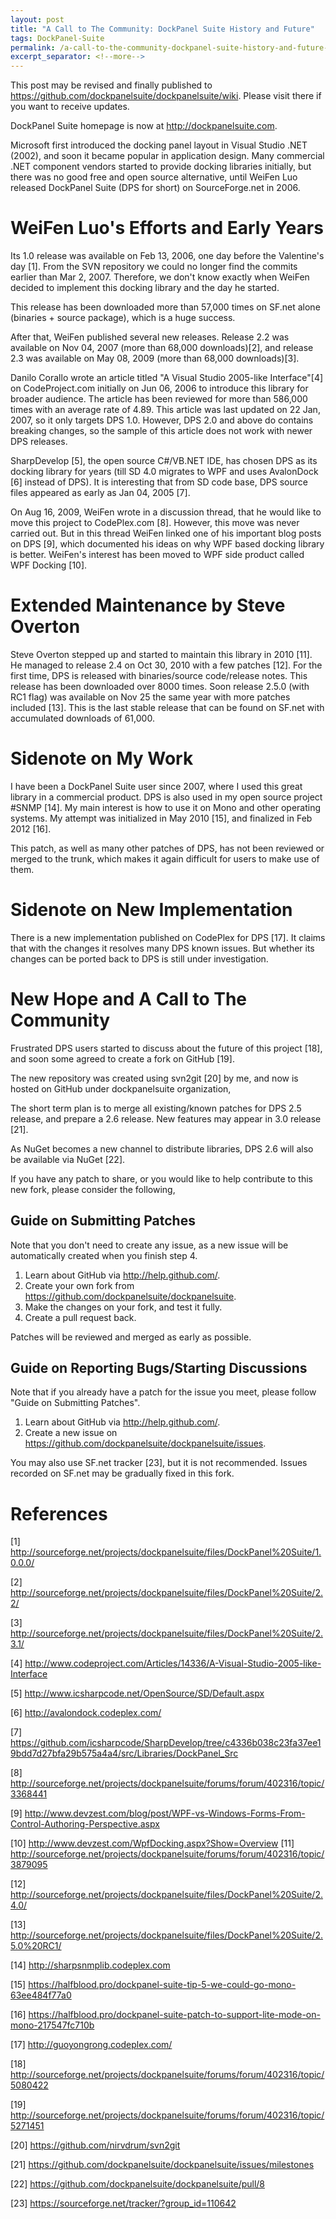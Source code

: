 ```yaml
---
layout: post
title: "A Call to The Community: DockPanel Suite History and Future"
tags: DockPanel-Suite
permalink: /a-call-to-the-community-dockpanel-suite-history-and-future-ec3b9ab8bdc9
excerpt_separator: <!--more-->
---
```

This post may be revised and finally published to https://github.com/dockpanelsuite/dockpanelsuite/wiki. Please visit there if you want to receive updates.

DockPanel Suite homepage is now at http://dockpanelsuite.com.
<!--more-->

Microsoft first introduced the docking panel layout in Visual Studio .NET (2002), and soon it became popular in application design. Many commercial .NET component vendors started to provide docking libraries initially, but there was no good free and open source alternative, until WeiFen Luo released DockPanel Suite (DPS for short) on SourceForge.net in 2006.

# WeiFen Luo's Efforts and Early Years

Its 1.0 release was available on Feb 13, 2006, one day before the Valentine's day [1]. From the SVN repository we could no longer find the commits earlier than Mar 2, 2007. Therefore, we don't know exactly when WeiFen decided to implement this docking library and the day he started.

This release has been downloaded more than 57,000 times on SF.net alone (binaries + source package), which is a huge success.

After that, WeiFen published several new releases. Release 2.2 was available on Nov 04, 2007 (more than 68,000 downloads)[2], and release 2.3 was available on May 08, 2009 (more than 68,000 downloads)[3].

Danilo Corallo wrote an article titled "A Visual Studio 2005-like Interface"[4] on CodeProject.com initially on Jun 06, 2006 to introduce this library for broader audience. The article has been reviewed for more than 586,000 times with an average rate of 4.89. This article was last updated on 22 Jan, 2007, so it only targets DPS 1.0. However, DPS 2.0 and above do contains breaking changes, so the sample of this article does not work with newer DPS releases.

SharpDevelop [5], the open source C#/VB.NET IDE, has chosen DPS as its docking library for years (till SD 4.0 migrates to WPF and uses AvalonDock [6] instead of DPS). It is interesting that from SD code base, DPS source files appeared as early as Jan 04, 2005 [7].

On Aug 16, 2009, WeiFen wrote in a discussion thread, that he would like to move this project to CodePlex.com [8]. However, this move was never carried out. But in this thread WeiFen linked one of his important blog posts on DPS [9], which documented his ideas on why WPF based docking library is better. WeiFen's interest has been moved to WPF side product called WPF Docking [10].

# Extended Maintenance by Steve Overton

Steve Overton stepped up and started to maintain this library in 2010 [11]. He managed to release 2.4 on Oct 30, 2010 with a few patches [12]. For the first time, DPS is released with binaries/source code/release notes. This release has been downloaded over 8000 times. Soon release 2.5.0 (with RC1 flag) was available on Nov 25 the same year with more patches included [13]. This is the last stable release that can be found on SF.net with accumulated downloads of 61,000.

# Sidenote on My Work

I have been a DockPanel Suite user since 2007, where I used this great library in a commercial product. DPS is also used in my open source project #SNMP [14]. My main interest is how to use it on Mono and other operating systems. My attempt was initialized in May 2010 [15], and finalized in Feb 2012 [16].

This patch, as well as many other patches of DPS, has not been reviewed or merged to the trunk, which makes it again difficult for users to make use of them.

# Sidenote on New Implementation

There is a new implementation published on CodePlex for DPS [17]. It claims that with the changes it resolves many DPS known issues. But whether its changes can be ported back to DPS is still under investigation.

# New Hope and A Call to The Community

Frustrated DPS users started to discuss about the future of this project [18], and soon some agreed to create a fork on GitHub [19].

The new repository was created using svn2git [20] by me, and now is hosted on GitHub under dockpanelsuite organization,

The short term plan is to merge all existing/known patches for DPS 2.5 release, and prepare a 2.6 release. New features may appear in 3.0 release [21].

As NuGet becomes a new channel to distribute libraries, DPS 2.6 will also be available via NuGet [22].

If you have any patch to share, or you would like to help contribute to this new fork, please consider the following,

## Guide on Submitting Patches

Note that you don't need to create any issue, as a new issue will be automatically created when you finish step 4.

1. Learn about GitHub via http://help.github.com/.
1. Create your own fork from https://github.com/dockpanelsuite/dockpanelsuite.
1. Make the changes on your fork, and test it fully.
1. Create a pull request back.

Patches will be reviewed and merged as early as possible.

## Guide on Reporting Bugs/Starting Discussions

Note that if you already have a patch for the issue you meet, please follow "Guide on Submitting Patches".

1. Learn about GitHub via http://help.github.com/.
1. Create a new issue on https://github.com/dockpanelsuite/dockpanelsuite/issues.

You may also use SF.net tracker [23], but it is not recommended. Issues recorded on SF.net may be gradually fixed in this fork.

# References

[1] http://sourceforge.net/projects/dockpanelsuite/files/DockPanel%20Suite/1.0.0.0/

[2] http://sourceforge.net/projects/dockpanelsuite/files/DockPanel%20Suite/2.2/

[3] http://sourceforge.net/projects/dockpanelsuite/files/DockPanel%20Suite/2.3.1/

[4] http://www.codeproject.com/Articles/14336/A-Visual-Studio-2005-like-Interface

[5] http://www.icsharpcode.net/OpenSource/SD/Default.aspx

[6] http://avalondock.codeplex.com/

[7] https://github.com/icsharpcode/SharpDevelop/tree/c4336b038c23fa37ee19bdd7d27bfa29b575a4a4/src/Libraries/DockPanel_Src

[8] http://sourceforge.net/projects/dockpanelsuite/forums/forum/402316/topic/3368441

[9] http://www.devzest.com/blog/post/WPF-vs-Windows-Forms-From-Control-Authoring-Perspective.aspx

[10] http://www.devzest.com/WpfDocking.aspx?Show=Overview
[11] http://sourceforge.net/projects/dockpanelsuite/forums/forum/402316/topic/3879095

[12] http://sourceforge.net/projects/dockpanelsuite/files/DockPanel%20Suite/2.4.0/

[13] http://sourceforge.net/projects/dockpanelsuite/files/DockPanel%20Suite/2.5.0%20RC1/

[14] http://sharpsnmplib.codeplex.com

[15] https://halfblood.pro/dockpanel-suite-tip-5-we-could-go-mono-63ee484f77a0

[16] https://halfblood.pro/dockpanel-suite-patch-to-support-lite-mode-on-mono-217547fc710b

[17] http://guoyongrong.codeplex.com/

[18] http://sourceforge.net/projects/dockpanelsuite/forums/forum/402316/topic/5080422

[19] http://sourceforge.net/projects/dockpanelsuite/forums/forum/402316/topic/5271451

[20] https://github.com/nirvdrum/svn2git

[21] https://github.com/dockpanelsuite/dockpanelsuite/issues/milestones

[22] https://github.com/dockpanelsuite/dockpanelsuite/pull/8

[23] https://sourceforge.net/tracker/?group_id=110642